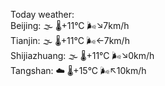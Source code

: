 Today weather:  
Beijing: 🌫  🌡️+11°C 🌬️↘7km/h  
Tianjin: 🌫  🌡️+11°C 🌬️←7km/h  
Shijiazhuang: 🌫  🌡️+11°C 🌬️↘0km/h  
Tangshan: ☁️ 🌡️+15°C 🌬️↖10km/h  

